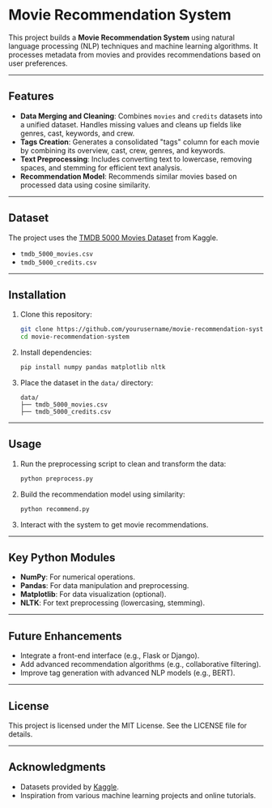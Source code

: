 
# Movie Recommendation System  

This project builds a **Movie Recommendation System** using natural language processing (NLP) techniques and machine learning algorithms. It processes metadata from movies and provides recommendations based on user preferences.

---

## Features  
- **Data Merging and Cleaning**: Combines `movies` and `credits` datasets into a unified dataset. Handles missing values and cleans up fields like genres, cast, keywords, and crew.  
- **Tags Creation**: Generates a consolidated "tags" column for each movie by combining its overview, cast, crew, genres, and keywords.  
- **Text Preprocessing**: Includes converting text to lowercase, removing spaces, and stemming for efficient text analysis.  
- **Recommendation Model**: Recommends similar movies based on processed data using cosine similarity.  

---

## Dataset  
The project uses the [TMDB 5000 Movies Dataset](https://www.kaggle.com/datasets/tmdb/tmdb-movie-metadata) from Kaggle.  

- `tmdb_5000_movies.csv`  
- `tmdb_5000_credits.csv`  

---

## Installation  
1. Clone this repository:  
   ```bash  
   git clone https://github.com/yourusername/movie-recommendation-system.git  
   cd movie-recommendation-system  
   ```  
2. Install dependencies:  
   ```bash  
   pip install numpy pandas matplotlib nltk  
   ```  
3. Place the dataset in the `data/` directory:  
   ```
   data/
   ├── tmdb_5000_movies.csv  
   ├── tmdb_5000_credits.csv  
   ```  

---

## Usage  
1. Run the preprocessing script to clean and transform the data:  
   ```bash  
   python preprocess.py  
   ```  
2. Build the recommendation model using similarity:  
   ```bash  
   python recommend.py  
   ```  
3. Interact with the system to get movie recommendations.  

---

## Key Python Modules  
- **NumPy**: For numerical operations.  
- **Pandas**: For data manipulation and preprocessing.  
- **Matplotlib**: For data visualization (optional).  
- **NLTK**: For text preprocessing (lowercasing, stemming).  

---

## Future Enhancements  
- Integrate a front-end interface (e.g., Flask or Django).  
- Add advanced recommendation algorithms (e.g., collaborative filtering).  
- Improve tag generation with advanced NLP models (e.g., BERT).  

---

## License  
This project is licensed under the MIT License. See the LICENSE file for details.  

---

## Acknowledgments  
- Datasets provided by [Kaggle](https://www.kaggle.com).  
- Inspiration from various machine learning projects and online tutorials.  
